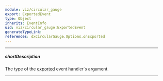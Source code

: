 ```yaml
---
module: viz/circular_gauge
export: ExportedEvent
type: Object
inherits: EventInfo
uid: viz/circular_gauge:ExportedEvent
generateTypeLink: 
references: dxCircularGauge.Options.onExported
---
```

---
##### shortDescription
The type of the [exported]({basewidgetpath}/Events/#exported) event handler's argument.

---
<!-- Description goes here -->